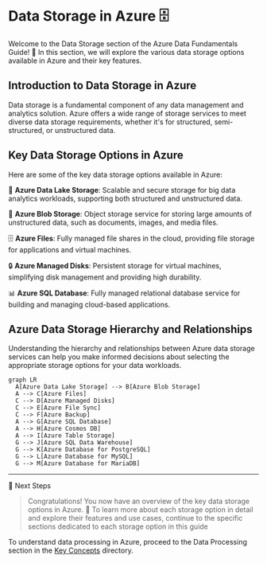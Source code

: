 # Data Storage in Azure 🗄️

Welcome to the Data Storage section of the Azure Data Fundamentals Guide! 🌟 In this section, we will explore the various data storage options available in Azure and their key features.

## Introduction to Data Storage in Azure

Data storage is a fundamental component of any data management and analytics solution. Azure offers a wide range of storage services to meet diverse data storage requirements, whether it's for structured, semi-structured, or unstructured data.

## Key Data Storage Options in Azure

Here are some of the key data storage options available in Azure:

🌊 **Azure Data Lake Storage**: Scalable and secure storage for big data analytics workloads, supporting both structured and unstructured data.

💾 **Azure Blob Storage**: Object storage service for storing large amounts of unstructured data, such as documents, images, and media files.

🗄️ **Azure Files**: Fully managed file shares in the cloud, providing file storage for applications and virtual machines.

🔒 **Azure Managed Disks**: Persistent storage for virtual machines, simplifying disk management and providing high durability.

📊 **Azure SQL Database**: Fully managed relational database service for building and managing cloud-based applications.

## Azure Data Storage Hierarchy and Relationships

Understanding the hierarchy and relationships between Azure data storage services can help you make informed decisions about selecting the appropriate storage options for your data workloads.

```mermaid
graph LR
  A[Azure Data Lake Storage] --> B[Azure Blob Storage]
  A --> C[Azure Files]
  C --> D[Azure Managed Disks]
  C --> E[Azure File Sync]
  C --> F[Azure Backup]
  A --> G[Azure SQL Database]
  A --> H[Azure Cosmos DB]
  A --> I[Azure Table Storage]
  G --> J[Azure SQL Data Warehouse]
  G --> K[Azure Database for PostgreSQL]
  G --> L[Azure Database for MySQL]
  G --> M[Azure Database for MariaDB]
```
---

📝 Next Steps

> Congratulations! You now have an overview of the key data storage options in Azure. 🎉 To learn more about each storage option in detail and explore their features and use cases, continue to the specific sections dedicated to each storage option in this guide

To understand data processing in Azure, proceed to the Data Processing section in the [Key Concepts]() directory.
